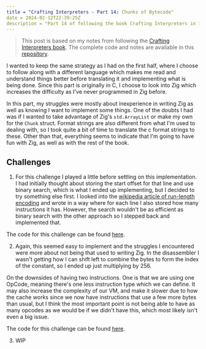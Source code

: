 ```yaml
---
title = "Crafting Interpreters - Part 14: Chunks of Bytecode"
date = 2024-02-12T22:39:25Z
description = "Part 14 of following the book Crafting Interpreters in implementing interpreters for the Lox programming language."
---
```



> This post is based on my notes from following the [Crafting Interpreters book](https://craftinginterpreters.com/).
> The complete code and notes are available in this [repository](https://github.com/EdSwordsmith/crafting_interpreters).

I wanted to keep the same strategy as I had on the first half, where I choose to follow along with a different language which makes me read and understand things better before translating it and implementing what is being done. Since this part is originally in C, I choose to look into Zig which increases the difficulty as I've never programmed in Zig before.

In this part, my struggles were mostly about inexperience in writing Zig as well as knowing I want to implement some things. One of the doubts I had was if I wanted to take advantage of Zig's `std.ArrayList` or make my own for the `Chunk` struct. Format strings are also different from what I'm used to dealing with, so I took quite a bit of time to translate the c format strings to these. Other than that, everything seems to indicate that I'm going to have fun with Zig, as well as with the rest of the book.

## Challenges

1. For this challenge I played a little before settling on this implementation. I had initially thought about storing the start offset for that line and use binary search, which is what I ended up implementing, but I decided to try something else first. I looked into the [wikipedia article of run-length encoding](https://en.wikipedia.org/wiki/Run-length_encoding) and wrote in a way where for each line I also stored how many instructions it has. However, the search wouldn't be as efficient as binary search with the other approach so I stepped back and implemented that.

The code for this challenge can be found [here](https://github.com/EdSwordsmith/crafting_interpreters/tree/14_lines).

2. Again, this seemed easy to implement and the struggles I encountered were more about not being that used to writing Zig. In the disassembler I wasn't getting how I can shift left to combine the bytes to form the index of the constant, so I ended up just multiplying by 256. 

On the downsides of having two instructions. One is that we are using one OpCode, meaning there's one less instruction type which we can define. It may also increase the complexity of our VM, and make it slower due to how the cache works since we now have instructions that use a few more bytes than usual, but I think the most important point is not being able to have as many opcodes as we would be if we didn't have this, which most likely isn't even a big issue.

The code for this challenge can be found [here](https://github.com/EdSwordsmith/crafting_interpreters/tree/14_constant_long).

3. WIP
